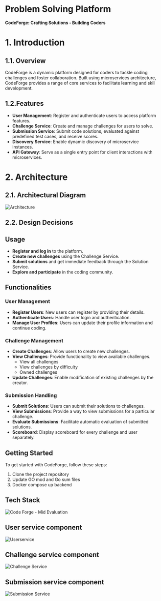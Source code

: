 # Problem Solving Platform 

**CodeForge: Crafting Solutions - Building Coders**

# 1. Introduction
## 1.1. Overview

CodeForge is a dynamic platform designed for coders to tackle coding challenges and foster collaboration. Built using microservices architecture, CodeForge provides a range of core services to facilitate learning and skill development.

## 1.2.Features

- **User Management**: Register and authenticate users to access platform features.
- **Challenge Service**: Create and manage challenges for users to solve.
- **Submission Service**: Submit code solutions, evaluated against predefined test cases, and receive scores.
- **Discovery Service**: Enable dynamic discovery of microservice instances.
- **API Gateway**: Serve as a single entry point for client interactions with microservices.

# 2. Architecture

## 2.1. Architectural Diagram

![Architecture](https://github.com/user-attachments/assets/10a548f5-12fa-41b8-a69a-153d8b215cc1)

## 2.2. Design Decisions


## Usage
- **Register and log in** to the platform.
- **Create new challenges** using the Challenge Service.
- **Submit solutions** and get immediate feedback through the Solution Service.
- **Explore and participate** in the coding community.

## Functionalities

### User Management

- **Register Users**: New users can register by providing their details.
- **Authenticate Users**: Handle user login and authentication.
- **Manage User Profiles**: Users can update their profile information and continue coding.

### Challenge Management

- **Create Challenges**: Allow users to create new challenges.
- **View Challenges**: Provide functionality to view available challenges.
  - View all challenges
  - View challenges by difficulty
  - Owned challenges
- **Update Challenges**: Enable modification of existing challenges by the creator.

### Submission Handling

- **Submit Solutions**: Users can submit their solutions to challenges.
- **View Submissions**: Provide a way to view submissions for a particular challenge.
- **Evaluate Submissions**: Facilitate automatic evaluation of submitted solutions.
- **Scoreboard**: Display scoreboard for every challenge and user separately.

## Getting Started

To get started with CodeForge, follow these steps:

1. Clone the project repository
2. Update GO mod and Go sum files
3. Docker compose up backend

## Tech Stack

![Code Forge - Mid Evaluation](https://github.com/ManujaDewmina/Distributed-Systems-Mini-Project/assets/92631934/12415e26-078b-4750-a22d-661123b4fbfb)

## User service component

![Userservice](https://github.com/ManujaDewmina/Distributed-Systems-Mini-Project/assets/92631934/d01b34d3-a4b1-4701-9a75-29f4ff5c4be0)

## Challenge service component

![Challenge Service](https://github.com/ManujaDewmina/Distributed-Systems-Mini-Project/assets/92631934/e2f49d13-c6e9-4e4c-8a2f-795222817596)

## Submission service component

![Submission Service](https://github.com/ManujaDewmina/Distributed-Systems-Mini-Project/assets/92631934/a6c2c251-d053-4162-b696-988b79c1fbc1)
